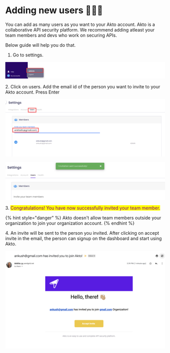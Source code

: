 # Adding new users 🙋🏼‍♂️

You can add as many users as you want to your Akto account. Akto is a collaborative API security platform. We recommend adding atleast your team members and devs who work on securing APIs.

Below guide will help you do that.

1. Go to settings.

![](<../.gitbook/assets/Frame 68.png>)

&#x20; 2\. Click on users. Add the email id of the person you want to invite to your Akto account. Press Enter

![](<../.gitbook/assets/Frame 75.png>)

![](<../.gitbook/assets/Screen Shot 2022-03-09 at 2.39.13 PM.png>)

&#x20; 3\. <mark style="color:purple;">Congratulations! You have now successfully invited your team member.</mark>&#x20;

{% hint style="danger" %}
Akto doesn't allow team members outside your organization to join your organization account.
{% endhint %}

&#x20; 4\. An invite will be sent to the person you invited. After clicking on accept invite in the email, the person can signup on the dashboard and start using Akto.

![](<../.gitbook/assets/Screen Shot 2022-03-09 at 2.40.39 PM.png>)
